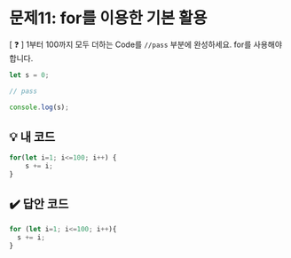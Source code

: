 # 문제11: for를 이용한 기본 활용

[ ❓ ] 1부터 100까지 모두 더하는 Code를 `//pass` 부분에 완성하세요. for를 사용해야 합니다.


```js
let s = 0;

// pass

console.log(s);
```

## 💡 내 코드
```js
for(let i=1; i<=100; i++) {
	s += i;
}
```

## ✔️ 답안 코드
```js
for (let i=1; i<=100; i++){
  s += i;
}
```
